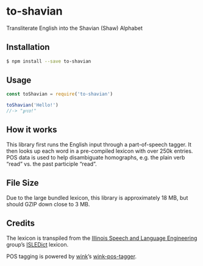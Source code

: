# to-shavian
Transliterate English into the Shavian (Shaw) Alphabet

## Installation
```sh
$ npm install --save to-shavian
```

## Usage
```javascript
const toShavian = require('to-shavian')

toShavian('Hello!')
//-> "𐑣𐑩𐑤𐑴!"
```

## How it works
This library first runs the English input through a part-of-speech tagger. It then looks up each word in a pre-compiled lexicon with over 250k entries. POS data is used to help disambiguate homographs, e.g. the plain verb “read” vs. the past participle “read”.

## File Size
Due to the large bundled lexicon, this library is approximately 18 MB, but should GZIP down close to 3 MB.

## Credits
The lexicon is transpiled from the [Illinois Speech and Language Engineering](http://www.isle.illinois.edu/) group’s [ISLEDict](http://isle.illinois.edu/sst/data/g2ps/) lexicon.

POS tagging is powered by [wink](http://winkjs.org/)’s [wink-pos-tagger](https://github.com/winkjs/wink-pos-tagger).
